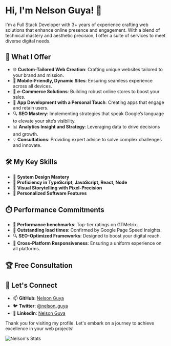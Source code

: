 # Hi, I'm Nelson Guya! 👋

I'm a Full Stack Developer with 3+ years of experience crafting web solutions that enhance online presence and engagement. 
With a blend of technical mastery and aesthetic precision, I offer a suite of services to meet diverse digital needs.

## 🚀 What I Offer

- 🌐 **Custom-Tailored Web Creation**: Crafting unique websites tailored to your brand and mission.
- 📱 **Mobile-Friendly, Dynamic Sites**: Ensuring seamless experience across all devices.
- 🛒 **e-Commerce Solutions**: Building robust online stores to boost your sales.
- 📲 **App Development with a Personal Touch**: Creating apps that engage and retain users.
- 🔍 **SEO Mastery**: Implementing strategies that speak Google’s language to elevate your site’s visibility.
- 📊 **Analytics Insight and Strategy**: Leveraging data to drive decisions and growth.
- 💡 **Consultations**: Providing expert advice to solve complex challenges and innovate.

## 🛠️ My Key Skills

- 🚀 **System Design Mastery**
- 🔧 **Proficiency in TypeScript, JavaScript, React, Node**
- 🎨 **Visual Storytelling with Pixel-Precision**
- 🔑 **Personalized Software Features**

## ⏱️ Performance Commitments

- 💯 **Performance benchmarks**: Top-tier ratings on GTMetrix.
- 🚀 **Outstanding load times**: Confirmed by Google Page Speed Insights.
- 🔍 **SEO-Optimized Frameworks**: Designed to boost your digital reach.
- 📱 **Cross-Platform Responsiveness**: Ensuring a uniform experience on all platforms.

## 🏆 Free Consultation

## 🌱 Let's Connect

- 📫 **GitHub**: [Nelson Guya](https://github.com/nelsonokothguya)
- 🐦 **Twitter**: [@nelson_guya](https://twitter.com/nelson_huya)
- 💼 **LinkedIn**: [Nelson Guya](https://www.linkedin.com/in/okothguya/)

Thank you for visiting my profile. Let's embark on a journey to achieve excellence in your web projects!

![Nelson's Stats](https://github-readme-stats.vercel.app/api?username=nelsonokothguya&theme=vue-dark&show_icons=true&hide_border=true&count_private=true)
